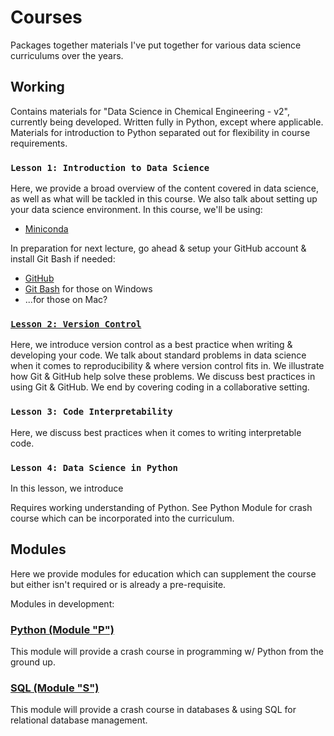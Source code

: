 # Courses
Packages together materials I've put together for various data science curriculums over the years.

## Working
Contains materials for "Data Science in Chemical Engineering - v2", currently being developed. 
Written fully in Python, except where applicable. 
Materials for introduction to Python separated out for flexibility in course requirements. 


### `Lesson 1: Introduction to Data Science`
Here, we provide a broad overview of the content covered in data science, as well as what will be tackled in this course. 
We also talk about setting up your data science environment. In this course, we'll be using:
- [Miniconda](https://docs.conda.io/en/latest/miniconda.html)

In preparation for next lecture, go ahead & setup your GitHub account & install Git Bash if needed: 
- [GitHub](https://github.com/)
- [Git Bash](https://gitforwindows.org/) for those on Windows
- ...for those on Mac?


### [`Lesson 2: Version Control`](https://github.com/curtispmartin/Courses/tree/master/Working/2_VersionControl)
Here, we introduce version control as a best practice when writing & developing your code. 
We talk about standard problems in data science when it comes to reproducibility & where version control fits in. 
We illustrate how Git & GitHub help solve these problems. 
We discuss best practices in using Git & GitHub. 
We end by covering coding in a collaborative setting.


### `Lesson 3: Code Interpretability`
Here, we discuss best practices when it comes to writing interpretable code. 


### `Lesson 4: Data Science in Python`
In this lesson, we introduce 

Requires working understanding of Python. 
See Python Module for crash course which can be incorporated into the curriculum.


## Modules
Here we provide modules for education which can supplement the course but either isn't required or is already a pre-requisite.

Modules in development:
### [Python (Module "P")](https://github.com/curtispmartin/Courses/tree/master/Working/Modules/Python)
This module will provide a crash course in programming w/ Python from the ground up. 

### [SQL (Module "S")](https://github.com/curtispmartin/Courses/tree/master/Working/Modules/SQL)
This module will provide a crash course in databases & using SQL for relational database management. 